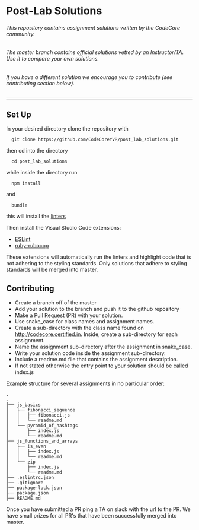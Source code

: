 # Post-Lab Solutions

###### This repository contains assignment solutions written by the CodeCore community.

###### The master branch contains official solutions vetted by an Instructor/TA. Use it to compare your own solutions.

###### If you have a different solution we encourage you to contribute (_see contributing_ section below).
---
## Set Up
In your desired directory clone the repository with
```
  git clone https://github.com/CodeCoreYVR/post_lab_solutions.git
```
then cd into the directory
```
  cd post_lab_solutions
```
while inside the directory run
```
  npm install
```
and
```
  bundle
```
this will install the [linters](https://en.wikipedia.org/wiki/Lint_(software))


Then install the Visual Studio Code extensions:
- [ESLint](https://marketplace.visualstudio.com/items?itemName=dbaeumer.vscode-eslint)
- [ruby-rubocop](https://marketplace.visualstudio.com/items?itemName=misogi.ruby-rubocop)

These extensions will automatically run the linters and highlight code that is not adhering to the styling standards.
Only solutions that adhere to styling standards will be merged into master.

## Contributing

- Create a branch off of the master
- Add your solution to the branch and push it to the github repository
- Make a Pull Request (PR) with your solution.
- Use snake_case for class names and assignment names.
- Create a sub-directory with the class name found on http://codecore.certified.in. Inside, create a sub-directory for each assignment.
- Name the assignment sub-directory after the assignment in snake_case.
- Write your solution code inside the assignment sub-directory.
- Include a readme.md file that contains the assignment description.
- If not stated otherwise the entry point to your solution should be called index.js


Example structure for several assignments in no particular order:

```
.
.
├── js_basics
│   ├── fibonacci_sequence
│   │   ├── fibonacci.js
│   │   └── readme.md
│   └── pyramid_of_hashtags
│       ├── index.js
│       └── readme.md
├── js_functions_and_arrays
│   ├── is_even
│   │   ├── index.js
│   │   └── readme.md
│   └── zip
│       ├── index.js
│       └── readme.md
├── .eslintrc.json
├── .gitignore
├── package-lock.json
├── package.json
├── README.md
```

Once you have submitted a PR ping a TA on slack with the url to the PR. We have small prizes for all PR's that have been successfully merged into master.
